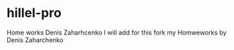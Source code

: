# hillel-pro
Home works Denis Zaharhcenko
I will add for this fork my Homweworks by Denis Zaharchenko
